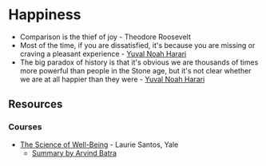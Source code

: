# Happiness

* Comparison is the thief of joy - Theodore Roosevelt
* Most of the time, if you are dissatisfied, it's because you are missing or craving a pleasant experience - [Yuval Noah Harari](https://www.ynharari.com/)
* The big paradox of history is that it's obvious we are thousands of times more powerful than people in the Stone age, but it's not clear whether we are at all happier than they were - [Yuval Noah Harari](https://www.ynharari.com/)

## Resources

### Courses

* [The Science of Well-Being](https://www.coursera.org/learn/the-science-of-well-being) - Laurie Santos, Yale
  * [Summary by Arvind Batra](http://arvindbatra.blogspot.com/2019/09/the-science-of-well-being-summary.html)
